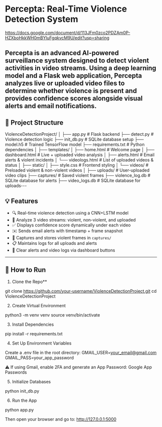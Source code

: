 # Percepta: Real-Time Violence Detection System

https://docs.google.com/document/d/113JFm0zco2PDZAm0P-HZXboHkkWH0mBYluFgqkvcM9U/edit?usp=sharing

**Percepta** is an advanced AI-powered surveillance system designed to detect violent activities in video streams. Using a deep learning model and a Flask web application, Percepta analyzes live or uploaded video files to determine whether violence is present and provides confidence scores alongside visual alerts and email notifications.
---

## 📂 Project Structure
ViolenceDetectionProject/ │ ├── app.py # Flask backend ├── detect.py # Violence detection logic ├── init_db.py # SQLite database setup ├── model.h5 # Trained TensorFlow model ├── requirements.txt # Python dependencies │ ├── templates/ │ ├── home.html # Welcome page │ ├── dashboard.html # Live + uploaded video analysis │ ├── alerts.html # Email alerts & violent incidents │ └── videologs.html # List of uploaded videos & status │ ├── static/ │ ├── style.css # Frontend styling │ └── videos/ # Preloaded violent & non-violent videos │ ├── uploads/ # User-uploaded video clips ├── captures/ # Saved violent frames ├── violence_log.db # SQLite database for alerts ├── video_logs.db # SQLite database for uploads---

## 💡 Features

- 🔍 Real-time violence detection using a CNN+LSTM model
- 🎥 Analyze 3 video streams: violent, non-violent, and uploaded
- ✅ Displays confidence score dynamically under each video
- ✉️ Sends email alerts with timestamp + frame snapshot
- 📸 Captures and stores violent frames in `captures/`
- 📋 Maintains logs for all uploads and alerts
- 🔄 Clear alerts and video logs via dashboard buttons

---

## 🚀 How to Run

1. Clone the Repo**

git clone https://github.com/your-username/ViolenceDetectionProject.git
cd ViolenceDetectionProject

2. Create Virtual Environment

python3 -m venv venv
source venv/bin/activate

3. Install Dependencies

pip install -r requirements.txt

4. Set Up Environment Variables

Create a .env file in the root directory:
GMAIL_USER=your_email@gmail.com
GMAIL_PASS=your_app_password

⚠️ If using Gmail, enable 2FA and generate an App Password: Google App Passwords

5. Initialize Databases

python init_db.py

6. Run the App

python app.py

Then open your browser and go to:
http://127.0.0.1:5000
